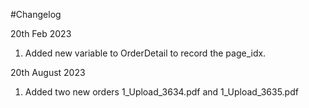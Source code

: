 #Changelog

20th Feb 2023
1. Added new variable to OrderDetail to record the page_idx.

20th August 2023
1. Added two new orders 1_Upload_3634.pdf and 1_Upload_3635.pdf
